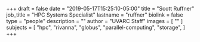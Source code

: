 +++
draft = false
date = "2019-05-17T15:25:10-05:00"
title = "Scott Ruffner"
job_title = "HPC Systems Specialist"
lastname = "ruffner"
biolink = false
type = "people"
description = ""
author = "UVARC Staff"
images = [
  ""
]
subjects = [
  "hpc",
  "rivanna",
  "globus",
  "parallel-computing",
  "storage",
]
+++

